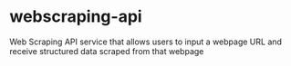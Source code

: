# webscraping-api
Web Scraping API service that allows users to input a webpage URL and receive structured data scraped from that webpage
